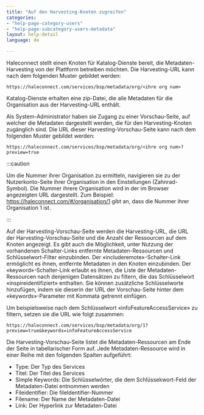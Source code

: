 ```yaml
---
title: "Auf den Harvesting-Knoten zugreifen"
categories:
- "help-page-category-users"
- "help-page-subcategory-users-metadata"
layout: help-detail
language: de

---
```


Haleconnect stellt einen Knoten für Katalog-Dienste bereit, die Metadaten-Harvesting von der Plattform betreiben möchten. Die Harvesting-URL kann nach dem folgenden Muster gebildet werden:

    https://haleconnect.com/services/bsp/metadata/org/<ihre org num>

Katalog-Dienste erhalten eine zip-Datei, die alle Metadaten für die Organisation aus der Harvesting-URL enthält.

Als System-Administrator haben sie Zugang zu einer Vorschau-Seite, auf welcher die Metadaten dargestellt werden, die für den Harvesting-Knoten zugänglich sind. Die URL dieser Harvesting-Vorschau-Seite kann nach dem folgenden  Muster gebildet werden: 

    https://haleconnect.com/services/bsp/metadata/org/<ihre org num>?preview=true

:::caution

Um die Nummer ihrer Organisation zu ermitteln, navigieren sie zu der Nutzerkonto-Seite ihrer Organisation in den Einstellungen (Zahnrad-Symbol). Die Nummer ihrere Organisation wird in der im Browser angezeigten URL dargestellt. Zum Beispiel: https://haleconnect.com/#/organisation/1 gibt an, dass die Nummer ihrer Organisation 1 ist.

:::

Auf der Harvesting-Vorschau-Seite werden die Harvesting-URL, die URL der Harvesting-Vorschau-Seite und die Anzahl der Ressourcen auf dem Knoten angezeigt. Es gibt auch die Möglichkeit, unter Nutzung der vorhandenen Schalter-Links entfernte Metadaten-Ressourcen und Schlüsselwort-Filter einzubinden. Der &laquo;includeremote&raquo;-Schalter-Link ermöglicht es ihnen, entfernte Metadaten in den Knoten einzubinden. Der &laquo;keyword&raquo;-Schalter-Link erlaubt es ihnen, die Liste der Metadaten-Ressourcen nach denjenigen Datensätzen zu filtern, die das Schlüsselwort &laquo;inspireidentifiziert&raquo; enthalten. Sie können zusätzliche Schlüsselworte hinzufügen, indem sie dieserin der URL der Vorschau-Seite hinter dem &laquo;keywords&raquo;-Parameter mit Kommata getrennt einfügen.

Um beispielsweise nach dem Schlüsselwort &laquo;infoFeatureAccessService&raquo; zu filtern, setzen sie die URL wie folgt zusammen:

    https://haleconnect.com/services/bsp/metadata/org/1?preview=true&keywords=infoFeatureAccessService

Die Harvesting-Vorschau-Seite listet die Metadaten-Ressourcen am Ende der Seite in tabellarischer Form auf. Jede Metadaten-Ressource wird in einer Reihe mit den folgenden Spalten aufgeführt:

* Type: Der Typ des Services
* Titel: Der Titel des Services
* Simple Keywords: Die Schlüsselwörter, die dem Schlüssekwort-Feld der Metadaten-Datei entnommen werden
* Fileidentifier: Die fileIdentifier-Nummer
* Filename: Der Name der Metadaten-Datei
* Link: Der Hyperlink zur Metadaten-Datei